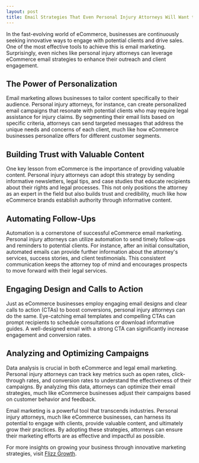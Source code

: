 ```yaml
---
layout: post
title: Email Strategies That Even Personal Injury Attorneys Will Want to Use
---
```



In the fast-evolving world of eCommerce, businesses are continuously seeking innovative ways to engage with potential clients and drive sales. One of the most effective tools to achieve this is email marketing. Surprisingly, even niches like personal injury attorneys can leverage eCommerce email strategies to enhance their outreach and client engagement.

## The Power of Personalization

Email marketing allows businesses to tailor content specifically to their audience. Personal injury attorneys, for instance, can create personalized email campaigns that resonate with potential clients who may require legal assistance for injury claims. By segmenting their email lists based on specific criteria, attorneys can send targeted messages that address the unique needs and concerns of each client, much like how eCommerce businesses personalize offers for different customer segments.

## Building Trust with Valuable Content

One key lesson from eCommerce is the importance of providing valuable content. Personal injury attorneys can adopt this strategy by sending informative newsletters, legal tips, and case studies that educate recipients about their rights and legal processes. This not only positions the attorney as an expert in the field but also builds trust and credibility, much like how eCommerce brands establish authority through informative content.

## Automating Follow-Ups

Automation is a cornerstone of successful eCommerce email marketing. Personal injury attorneys can utilize automation to send timely follow-ups and reminders to potential clients. For instance, after an initial consultation, automated emails can provide further information about the attorney's services, success stories, and client testimonials. This consistent communication keeps the attorney top of mind and encourages prospects to move forward with their legal services.

## Engaging Design and Calls to Action

Just as eCommerce businesses employ engaging email designs and clear calls to action (CTAs) to boost conversions, personal injury attorneys can do the same. Eye-catching email templates and compelling CTAs can prompt recipients to schedule consultations or download informative guides. A well-designed email with a strong CTA can significantly increase engagement and conversion rates.

## Analyzing and Optimizing Campaigns

Data analysis is crucial in both eCommerce and legal email marketing. Personal injury attorneys can track key metrics such as open rates, click-through rates, and conversion rates to understand the effectiveness of their campaigns. By analyzing this data, attorneys can optimize their email strategies, much like eCommerce businesses adjust their campaigns based on customer behavior and feedback.

Email marketing is a powerful tool that transcends industries. Personal injury attorneys, much like eCommerce businesses, can harness its potential to engage with clients, provide valuable content, and ultimately grow their practices. By adopting these strategies, attorneys can ensure their marketing efforts are as effective and impactful as possible.

For more insights on growing your business through innovative marketing strategies, visit [Flizz Growth](https://flizzgrowth.com).